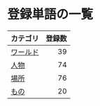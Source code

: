 # 登録単語の一覧

|カテゴリ|登録数|
|---|--:|
|[ワールド](./dict/world.md)|39|
|[人物](./dict/person.md)|74|
|[場所](./dict/place.md)|76|
|[もの](./dict/item.md)|20|